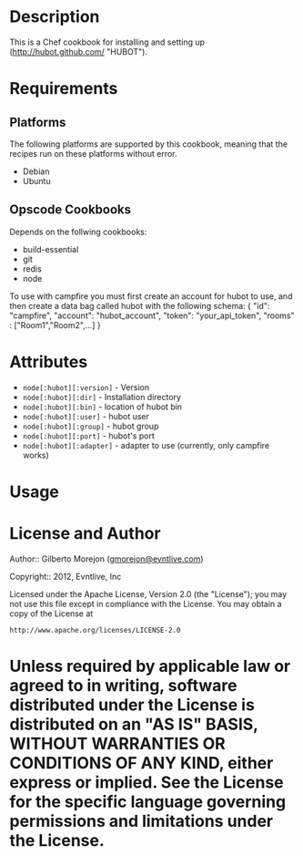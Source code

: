 Description
===========
This is a Chef cookbook for installing and setting up (http://hubot.github.com/ "HUBOT").

Requirements
============

Platforms
---------

The following platforms are supported by this cookbook, meaning that the recipes run on these platforms without error.

* Debian
* Ubuntu

Opscode Cookbooks
-----------------
Depends on the follwing cookbooks:

* build-essential 
* git 
* redis 
* node

To use with campfire you must first create an account for hubot to use, and then create 
a data bag called hubot with the following schema:
  {
    "id": "campfire",
    "account": "hubot_account",
    "token": "your_api_token",
    "rooms" : ["Room1","Room2",...]
  }

Attributes
==========

* `node[:hubot][:version]` - Version
* `node[:hubot][:dir]`     - Installation directory
* `node[:hubot][:bin]`     - location of hubot bin
* `node[:hubot][:user]`    - hubot user
* `node[:hubot][:group]`   - hubot group
* `node[:hubot][:port]`    - hubot's port
* `node[:hubot][:adapter]` - adapter to use (currently, only campfire works)

Usage
====

License and Author
====

Author:: Gilberto Morejon (<gmorejon@evntlive.com>)

Copyright:: 2012, Evntlive, Inc

Licensed under the Apache License, Version 2.0 (the "License");
you may not use this file except in compliance with the License.
You may obtain a copy of the License at

    http://www.apache.org/licenses/LICENSE-2.0

Unless required by applicable law or agreed to in writing, software
distributed under the License is distributed on an "AS IS" BASIS,
WITHOUT WARRANTIES OR CONDITIONS OF ANY KIND, either express or implied.
See the License for the specific language governing permissions and
limitations under the License.
=====

